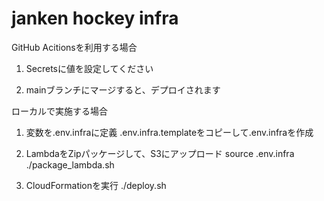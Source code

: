 # janken hockey infra


GitHub Acitionsを利用する場合
1. Secretsに値を設定してください

2. mainブランチにマージすると、デプロイされます


ローカルで実施する場合

1. 変数を.env.infraに定義
  .env.infra.templateをコピーして.env.infraを作成

2. LambdaをZipパッケージして、S3にアップロード
  source .env.infra
  ./package_lambda.sh

3. CloudFormationを実行
  ./deploy.sh


